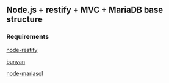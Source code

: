 ## Node.js + restify + MVC + MariaDB base structure ##


### Requirements ###
[node-restify](http://mcavage.me/node-restify/)

[bunyan](https://github.com/trentm/node-bunyan)

[node-mariasql](https://github.com/mscdex/node-mariasql)

